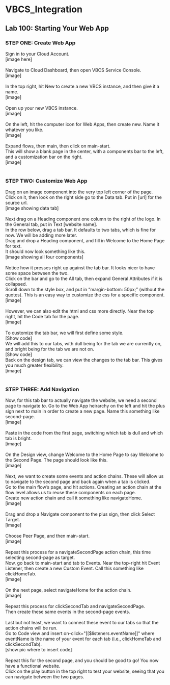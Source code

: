 # VBCS_Integration
<h2> Lab 100: Starting Your Web App </h2>

<h3> STEP ONE: Create Web App </h3> 
<p>
Sign in to your Cloud Account. <br>
[image here] <br>
<br>
Navigate to Cloud Dashboard, then open VBCS Service Console. <br>
[image] <br>
<br>
In the top right, hit New to create a new VBCS instance, and then give it a name.<br>
[image]<br>
<br>
Open up your new VBCS instance. <br>
[image]<br>
<br>
On the left, hit the computer icon for Web Apps, then create new. Name it whatever you like. <br>
[image]<br>
<br>
Expand flows, then main, then click on main-start. <br>
This will show a blank page in the center, with a components bar to the left, and a customization bar on the right.<br>
[image]<br>
<br></p>
<h3> STEP TWO: Customize Web App</h3>
<p>
Drag on an image component into the very top left corner of the page. <br>
Click on it, then look on the right side go to the Data tab. Put in [url] for the source url. <br>
[image showing data tab]<br>
<br>
Next drag on a Heading component one column to the right of the logo. In the General tab, put in Text [website name].<br>
In the row below, drag a tab bar. It defaults to two tabs, which is fine for now. We will be adding more later.<br>
Drag and drop a Heading component, and fill in Welcome to the Home Page for text.<br>
It should now look something like this.<br>
[image showing all four components]<br>
<br>
Notice how it presses right up against the tab bar. It looks nicer to have some space between the two. <br>
Click on the bar and go to the All tab, then expand General Attributes if it is collapsed. <br>
Scroll down to the style box, and put in “margin-bottom: 50px;” (without the quotes). This is an easy way to customize the css for a specific component. <br>
[image]<br>
<br>
However, we can also edit the html and css more directly. Near the top right, hit the Code tab for the page. <br>
[image]<br>
<br>
To customize the tab bar, we will first define some style. <br>
[Show code]<br>
We will add this to our tabs, with dull being for the tab we are currently on, and bright being for the tab we are not on.<br> [Show code]<br>
Back on the design tab, we can view the changes to the tab bar. This gives you much greater flexibility.<br>
[image]<br>
<br></p>
<h3> STEP THREE: Add Navigation </h3>
<p>
Now, for this tab bar to actually navigate the website, we need a second page to navigate <i>to</i>. Go to the Web App heirarchy on the left and hit the plus sign next to main in order to create a new page. Name this something like second-page. <br>
[image]<br>
<br>
Paste in the code from the first page, switching which tab is dull and which tab is bright. <br>
[image]<br>
<br>
On the Design view, change Welcome to the Home Page to say Welcome to the Second Page. The page should look like this.<br>
[image]<br>
<br>
Next, we want to create some events and action chains. These will allow us to navigate to the second page and back again when a tab is clicked.<br>
Go to the main flow’s page, and hit actions. Creating an action chain at the flow level allows us to reuse these components on each page.<br>
Create new action chain and call it something like navigateHome. <br>
[image]<br>
<br>
Drag and drop a Navigate component to the plus sign, then click Select Target.<br>
[image]<br>
<br>
Choose Peer Page, and then main-start.<br>
[image]<br>
<br>
Repeat this process for a navigateSecondPage action chain, this time selecting second-page as target.<br>
Now, go back to main-start and tab to Events. Near the top-right hit Event Listener, then create a new Custom Event. Call this something like clickHomeTab. <br>
[image]<br>
<br>
On the next page, select navigateHome for the action chain.<br>
[image]<br>
<br>
Repeat this process for clickSecondTab and navigateSecondPage.<br>
Then create these same events in the second-page events.<br>
<br>
Last but not least, we want to connect these event to our tabs so that the action chains will be run.<br>
Go to Code view and insert on-click="[[$listeners.eventName]]" where eventName is the name of your event for each tab (i.e., clickHomeTab and clickSecondTab). <br>
[show pic where to insert code]<br>
<br>
Repeat this for the second page, and you should be good to go! You now have a functional website.<br>
Click on the play button in the top right to test your website, seeing that you can navigate between the two pages.<br>
</p>
